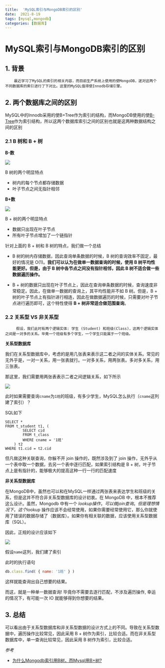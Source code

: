 ```yaml
---
title:  'MySQL索引与MongoDB索引的区别'
date:  2021-8-19
tags: [mysql,mongodb]
categories: [数据库]
---
```


# MySQL索引与MongoDB索引的区别

## 1. 背景

		最近学习了MySQL的索引的相关内容，而目前生产系统上使用的使MongoDB，遂对这两个不同数据库的索引进行了下对比。这里的MySQL值得使Innodb存储引擎。

## 2. 两个数据库之间的区别

MySQL中的Innodb采用的使B+Tree作为索引的结构，而MongoDB使用的使[B-Tree](https://docs.mongodb.com/manual/indexes/#ref-b-tree-id2)作为索引结构，所以这两个数据库索引之间的区别也就是这两种数据结构之间的区别

### 2.1  B 树和 B + 树

**B-数**

![](https://blog-1253533258.cos.ap-shanghai.myqcloud.com/pic725429-20200216140425733-1009894827.jpg)

B 树的两个明显特点

*   树内的每个节点都存储数据
*   叶子节点之间无指针相邻

**B+数**

![](https://blog-1253533258.cos.ap-shanghai.myqcloud.com/pic725429-20200216140457260-1158538025.jpg)

 B + 树的两个明显特点

*   数据只出现在叶子节点
*   所有叶子节点增加了一个链指针

针对上面的 B + 树和 B 树的特点，我们做一个总结  

- B 树的树内存储数据，因此查询单条数据的时候，B 树的查询效率不固定，最好的情况是 O(1)。**我们可以认为在做单一数据查询的时候，使用 B 树平均性能更好。但是，由于 B 树中各节点之间没有指针相邻，因此 B 树不适合做一些数据遍历操作。**

- B + 树的数据只出现在叶子节点上，因此在查询单条数据的时候，查询速度非常稳定。因此，在做单一数据的查询上，其平均性能并不如 B 树。但是，B + 树的叶子节点上有指针进行相连，因此在做数据遍历的时候，只需要对叶子节点进行遍历即可，这个特性使得 **B + 树非常适合做范围查询**。



### 2.2 关系型 VS 非关系型

		 假设，我们此时有两个逻辑实体: 学生 (Student) 和班级(Class)，这两个逻辑实体之间是一对多的关系。毕竟一个班级有多个学生，一个学生只能属于一个班级。 

**关系型数据库**

我们在关系型数据库中，考虑的是用几张表来表示这二者之间的实体关系。常见的无外乎是，一对一关系，用一张表就行。一对多关系，用两张表。多对多关系，用三张表。  

那这里，我们需要用两张表表示二者之间逻辑关系，如下所示  

![](https://blog-1253533258.cos.ap-shanghai.myqcloud.com/pic725429-20200216140613114-59455495.png)

此时如果需要查询`cname`为`1班`的班级，有多少学生，MySQL怎么执行（`cname`这列建了索引）？ 

SQL如下

```mysql
SELECT *
FROM t_student t1, (
		SELECT cid
		FROM t_class
		WHERE cname = '1班'
	) t2
WHERE t1.cid = t2.cid
```

但凡做这种关联查询，你躲不开 join 操作的，既然涉及到了 join 操作，无外乎从一个表中取一个数据，去另一个表中逐行匹配，如果索引结构是 B + 树，叶子节点上是有指针的，能够极大的提高这种一行一行的匹配速度

**非关系型数据库**

在MongoDB中，虽然也可以和在MySQL一样通过两张表来表达学生和班级的关系，但是这并不符合非关系型数据库的设计初衷。在 MongoDB 中，根本不推荐这么设计。虽然，Mongodb 中有一个 $lookup操作，可以做join查询。但是理想情况下，这个$lookup 操作应该不会经常使用，如果你需要经常使用它，那么你就使用了错误的数据存储了（数据库）。如果你有相关联的数据，应该使用关系型数据库（SQL）。

因此，正规的设计应该如下 

![](https://blog-1253533258.cos.ap-shanghai.myqcloud.com/pic725429-20200216140737968-740617209.png)

假设`name`这列，我们建了索引

此时的执行语句

```javascript
db.class.find( { name: '1班' } )
```

这样就能查询出自己想要的结果。

而这，就是一种单一数据查询! 毕竟你不需要去逐行匹配，不涉及遍历操作, 幸运的情况下，有可能一次 IO 就能够得到你想要的结果。

## 3. 总结

可以看出由于关系型数据库和非关系型数据的设计方式上的不同。导致在关系型数据中，遍历操作比较常见，因此采用 B + 树作为索引，比较合适。而在非关系型数据库中，单一查询比较常见，因此采用 B 树作为索引，比较合适。

*参考*

-  [为什么Mongodb索引用B树，而Mysql用B+树?](https://www.cnblogs.com/rjzheng/p/12316685.html)